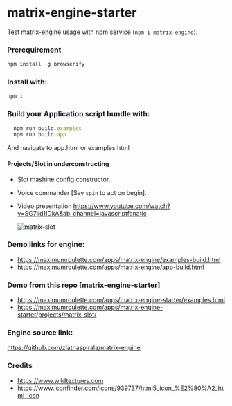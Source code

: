 
# matrix-engine-starter
 Test matrix-engine usage with npm service (`npm i matrix-engine`).

### Prerequirement
```js
npm install -g browserify
```

### Install with:
```js
npm i
```

### Build your Application script bundle with:
```js
  npm run build.examples
  npm run build.app
```

And navigate to app.html or examples.html

#### Projects/Slot in underconstructing

 - Slot mashine config constructor.
 - Voice commander [Say `spin` to act on begin].


 - Video presentation
   https://www.youtube.com/watch?v=SG7jid1IDkA&ab_channel=javascriptfanatic

   ![matrix-slot](https://github.com/zlatnaspirala/matrix-engine-starter/blob/main/non-project/matrix-slot.gif)



### Demo links for engine:

 - https://maximumroulette.com/apps/matrix-engine/examples-build.html
 - https://maximumroulette.com/apps/matrix-engine/app-build.html

### Demo from this repo [matrix-engine-starter]
 - https://maximumroulette.com/apps/matrix-engine-starter/examples.html
 - https://maximumroulette.com/apps/matrix-engine-starter/projects/matrix-slot/


### Engine source link:
https://github.com/zlatnaspirala/matrix-engine


### Credits

 - https://www.wildtextures.com
 - https://www.iconfinder.com/icons/939737/html5_icon_%E2%80%A2_html_icon
